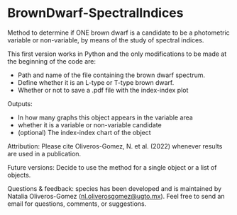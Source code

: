 # BrownDwarf-SpectralIndices
Method to determine if ONE brown dwarf is a candidate to be a photometric variable or non-variable, by means of the study of spectral indices.

This first version works in Python and the only modifications to be made at the beginning of the code are:
  - Path and name of the file containing the brown dwarf spectrum.
  - Define whether it is an L-type or T-type brown dwarf.
  - Whether or not to save a .pdf file with the index-index plot

Outputs:
- In how many graphs this object appears in the variable area
- whether it is a variable or non-variable candidate
- (optional) The index-index chart of the object

Attribution:
Please cite Oliveros-Gomez, N. et al. (2022) whenever results are used in a publication.

Future versions:
Decide to use the method for a single object or a list of objects.

Questions & feedback:
species has been developed and is maintained by Natalia Oliveros-Gomez (nl.oliverosgomez@ugto.mx). Feel free to send an email for questions, comments, or suggestions.

